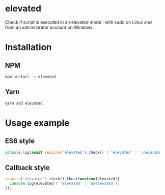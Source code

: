 # elevated
Check if script is executed in an elevated mode : with sudo on Linux and from an administrator account on Windows.

# Installation
## NPM
```bash
npm install -s elevated
```
## Yarn
```bash
yarn add elevated
```

# Usage example

## ES6 style
```javascript
console.log(await require('elevated').check() ? 'elevated' : 'unelevated');
```

## Callback style
```javascript
require('elevated').check().then(function(elevated){
  console.log(elevated ? 'elevated' : 'unelevated');
});
```
